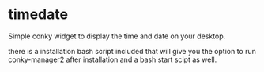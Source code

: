 # timedate
Simple conky widget to display the time and date on your desktop.

there is a installation bash script included that will give you the option to run conky-manager2 after installation and a bash start scipt as well.
